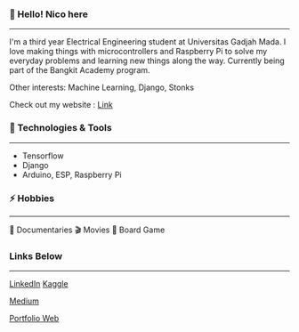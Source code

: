 <!-- Greeting -->
### 👋 Hello! Nico here

---


<!-- About -->
I'm a third year Electrical Engineering student at Universitas Gadjah Mada. I love making things with microcontrollers and Raspberry Pi to solve my everyday problems and learning new things along the way. Currently being part of the Bangkit Academy program.

Other interests: Machine Learning, Django, Stonks

Check out my website : <a href="nicorenaldo.github.io">Link</a>

### 🔧 Technologies & Tools

  ---

- Tensorflow
- Django
- Arduino, ESP, Raspberry Pi


### ⚡ Hobbies

  ---

🎥 Documentaries  🎬 Movies 🎲 Board Game


<!-- Social links -->

### Links Below
---
[LinkedIn](https://www.linkedin.com/in/nicorenaldo/)    [Kaggle](https://www.kaggle.com/nicorenaldo)

[Medium](https://nicorenaldo.medium.com/)

[Portfolio Web](nicorenaldo.github.io)
